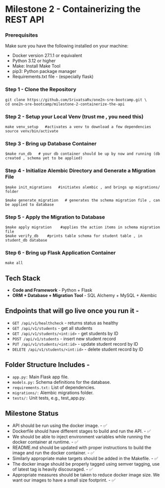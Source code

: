 # Milestone 2 - Containerizing the REST API

### Prerequisites
Make sure you have the following installed on your machine:
- Docker version 27.1.1 or equivalent 
- Python 3.12 or higher
- Make: Install Make Tool 
- pip3: Python package manager
- Requirements.txt file - (especially flask)

### Step 1 - Clone the Repository 
```
git clone https://github.com/SrivatsaRv/one2n-sre-bootcamp.git \
cd one2n-sre-bootcamp/milestone-2-containerize-the-api
```

### Step 2 - Setup your Local Venv (trust me , you need this)

```
make venv_setup   #activates a venv to download a few dependencies
source venv/bin/activate

```

### Step 3 - Bring up Database Container
```
$make run_db   # your db container should be up by now and running (db created , schema yet to be applied)
```

### Step 4 - Initialize Alembic Directory and Generate a Migration File
```
$make init_migrations   #initiates alembic , and brings up migrations/ folder

$make generate_migration   # generates the schema migration file , can be applied to database
```

### Step 5 - Apply the Migration to Database
```
$make apply migration    #applies the action items in schema migration file
$make verify_db    #prints table schema for student table , in student_db database
```

### Step 6 - Bring up Flask Application Container
```
make all
```

## Tech Stack
- **Code and Framework** - Python + Flask
- **ORM + Database + Migration Tool**  - SQL Alchemy + MySQL + Alembic 


## Endpoints that will go live once you run it - 
- `GET /api/v1/healthcheck` - returns status as healthy
- `GET /api/v1/students` - get all students
- `GET /api/v1/students/<int:id>` - get students by ID
- `POST /api/v1/students` - insert new student record
- `PUT /api/v1/students/<int:id>` - update student record by ID
- `DELETE /api/v1/students/<int:id>` - delete student record by ID

## Folder Structure Includes - 
- `app.py:` Main Flask app file.
- `models.py:` Schema definitions for the database.
- `requirements.txt:` List of dependencies.
- `migrations/:` Alembic migrations folder.
- `tests/:` Unit tests, e.g., test_app.py.

## Milestone Status 
- API should be run using the docker image. - ✅
- Dockerfile should have different stages to build and run the API. - ✅
- We should be able to inject environment variables while running the docker container at runtime. - ✅
- README.md should be updated with proper instructions to build the image and run the docker container. - ✅
- Similarly appropriate make targets should be added in the Makefile. - ✅
- The docker image should be properly tagged using semver tagging, use of latest tag is heavily discouraged. - ✅
- Appropriate measures should be taken to reduce docker image size. We want our images to have a small size footprint. - ✅

